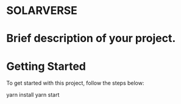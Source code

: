 # SOLARVERSE

# Brief description of your project.

# Getting Started
To get started with this project, follow the steps below:

yarn install
yarn start

